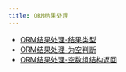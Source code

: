 ```yaml
---
title: ORM结果处理
---
```


- [ORM结果处理-结果类型](/docs/核心组件/数据库ORM/ORM结果处理/ORM结果处理-结果类型)
- [ORM结果处理-为空判断](/docs/核心组件/数据库ORM/ORM结果处理/ORM结果处理-为空判断)
- [ORM结果处理-空数组结构返回](/docs/核心组件/数据库ORM/ORM结果处理/ORM结果处理-空数组结构返回)